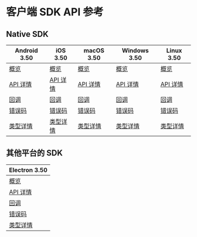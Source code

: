 # 客户端 SDK API 参考

## Native SDK

| Android 3.50 | iOS 3.50 | macOS 3.50 | Windows 3.50 | Linux 3.50 | 
| --- | --- | --- | --- | --- |
| [概览](src/Android-overview.md) | [概览](src/iOS-overview.md) | [概览](src/macOS-overview.md) | [概览](src/Windows-overview.md) | [概览](src/Linux-overview.md) | 
| [API 详情](src/Android-api.md) | [API 详情](src/iOS-api.md) | [API 详情](src/macOS-api.md) | [API 详情](src/Windows-api.md) | [API 详情](src/Linux-api.md) | 
| [回调](src/Android-callback.md) | [回调](src/iOS-callback.md) | [回调](src/macOS-callback.md) | [回调](src/Windows-callback.md) | [回调](src/Linux-callback.md) |
| [错误码](src/Android-errorcode.md) | [错误码](src/iOS-errorcode.md) | [错误码](src/macOS-errorcode.md) | [错误码](src/Windows-errorcode.md) | [错误码](src/Linux-errorcode.md) |
| [类型详情](src/Android-keytype.md) | [类型详情](src/iOS-keytype.md) | [类型详情](src/macOS-keytype.md) | [类型详情](src/Windows-keytype.md) | [类型详情](src/Linux-keytype.md) |

## 其他平台的 SDK

| Electron 3.50 |
| --- |
| [概览](src/85530.md) |
| [API 详情](src/85532.md) |
| [回调](src/85533.md) |
| [错误码](src/85534.md) |
| [类型详情](src/85535.md) |
